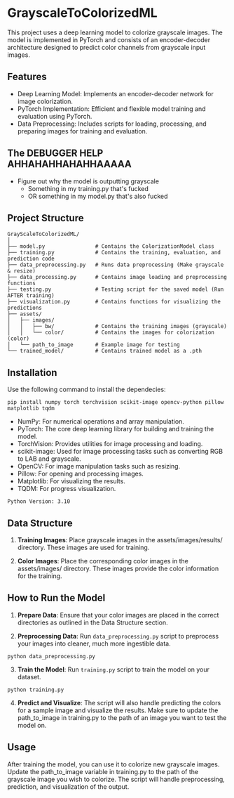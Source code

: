 # GrayscaleToColorizedML
This project uses a deep learning model to colorize grayscale images. The model is implemented in PyTorch and consists of an encoder-decoder architecture designed to predict color channels from grayscale input images.

## Features
- Deep Learning Model: Implements an encoder-decoder network for image colorization.
- PyTorch Implementation: Efficient and flexible model training and evaluation using PyTorch.
- Data Preprocessing: Includes scripts for loading, processing, and preparing images for training and evaluation.

## The DEBUGGER HELP AHHAHAHHAHAHHAAAAA
- Figure out why the model is outputting grayscale
    - Something in my training.py that's fucked
    - OR something in my model.py that's also fucked

## Project Structure
```
GrayScaleToColorizedML/
│
├── model.py                # Contains the ColorizationModel class
├── training.py             # Contains the training, evaluation, and prediction code
├── data_preprocessing.py   # Runs data preprocessing (Make grayscale & resize)
├── data_processing.py      # Contains image loading and preprocessing functions
├── testing.py              # Testing script for the saved model (Run AFTER training)
├── visualization.py        # Contains functions for visualizing the predictions
├── assets/
│   ├── images/
│   │   ├── bw/             # Contains the training images (grayscale)
│   │   └── color/          # Contains the images for colorization (color)
│   └── path_to_image       # Example image for testing
└── trained_model/          # Contains trained model as a .pth
```

## Installation
Use the following command to install the dependecies:

```
pip install numpy torch torchvision scikit-image opencv-python pillow matplotlib tqdm
```
- NumPy: For numerical operations and array manipulation.
- PyTorch: The core deep learning library for building and training the model.
- TorchVision: Provides utilities for image processing and loading.
- scikit-image: Used for image processing tasks such as converting RGB to LAB and grayscale.
- OpenCV: For image manipulation tasks such as resizing.
- Pillow: For opening and processing images.
- Matplotlib: For visualizing the results.
- TQDM: For progress visualization.

```
Python Version: 3.10
```
## Data Structure
1. **Training Images**: Place grayscale images in the assets/images/results/ directory. These images are used for training.

2. **Color Images**: Place the corresponding color images in the assets/images/ directory. These images provide the color information for the training.

## How to Run the Model
1. **Prepare Data**: Ensure that your color images are placed in the correct directories as outlined in the Data Structure section.

2. **Preprocessing Data**: Run `data_preprocessing.py` script to preprocess your images into cleaner, much more ingestible data.

```
python data_preprocessing.py
```


3. **Train the Model**: Run `training.py` script to train the model on your dataset.

```
python training.py
```

4. **Predict and Visualize**: The script will also handle predicting the colors for a sample image and visualize the results.
Make sure to update the path_to_image in training.py to the path of an image you want to test the model on.

## Usage
After training the model, you can use it to colorize new grayscale images. Update the path_to_image variable in training.py to the path of the grayscale image you wish to colorize. The script will handle preprocessing, prediction, and visualization of the output.